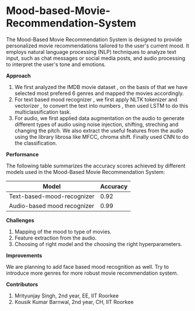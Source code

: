 # Mood-based-Movie-Recommendation-System
The Mood-Based Movie Recommendation System is designed to provide personalized movie recommendations tailored to the user's current mood. It employs natural language processing (NLP) techniques to analyze text input, such as chat messages or social media posts, and audio processing to interpret the user's tone and emotions.

**Approach**

1. We first analyzed the IMDB movie dataset , on the basis of that we have selected most prefered 6 genres and mapped the movies accordingly.
2. For text based mood recognizer , we first apply NLTK tokenizer and vectorizer , to convert the text into numbers , then used LSTM to do this multiclassification task.
3. For audio, we first applied data augmentation on the audio to generate different types of audio using noise injection, shifting, streching and changing the pitch. We also extract the useful features from the audio using the library librosa like MFCC, chroma shift. Finally used CNN to do the classification.

**Performance**

The following table summarizes the accuracy scores achieved by different models used in the Mood-Based Movie Recommendation System:

| Model             | Accuracy |
|-------------------|----------|
| Text-based-mood-recognizer  | 0.92    |
| Audio-based mood recognizer    | 0.99    |

**Challenges**

1. Mapping of the mood to type of movies.
2. Feature extraction from the audio.
3. Choosing of right model and the choosing the right hyperparameters.

**Improvements**

We are planning to add face based mood recognition as well. Try to introduce more genres for more robust movie recommendation system.

**Contributors**
1. Mrityunjay Singh, 2nd year, EE, IIT Roorkee
2. Kousik Kumar Barnwal, 2nd year, CH, IIT Roorkee
   
